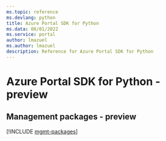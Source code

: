 ```yaml
---
ms.topic: reference
ms.devlang: python
title: Azure Portal SDK for Python
ms.data: 08/01/2022
ms.service: portal
author: lmazuel
ms.author: lmazuel
description: Reference for Azure Portal SDK for Python
---
```

# Azure Portal SDK for Python - preview

## Management packages - preview
[!INCLUDE [mgmt-packages](portal-mgmt-index.md)]
